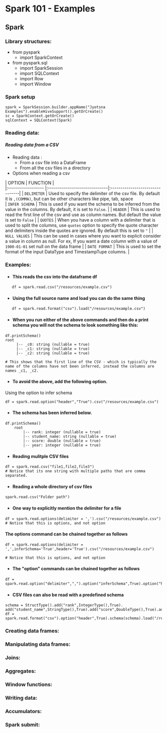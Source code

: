 # Spark 101 - Examples


## Spark

### Library structures: 

- from pyspark 
	- import SparkContext
- from pyspark.sql 
	- import SparkSession
	- import SQLContext
	- import Row
	- import Window

### Spark setup 

```
spark = SparkSession.builder.appName("Jyotsna Examples").enableHiveSupport().getOrCreate()
sc = SparkContext.getOrCreate()
sqlContext = SQLContext(Spark)
```

### Reading data:

##### Reading data from a CSV
- Reading data :
   - From a csv file into a DataFrame
   - From all the csv files in a directory
- Options when reading a csv

	
	
| OPTION 		 	 | FUNCTION 		 	 | 			  
|:------------------ |:------------------------------|:--------------------------------|
| `DELIMITER`      		 | Used to specify the delimiter of the csv file. By default it is `,(COMMA)`, but can be other characters like pipe, tab, space  	 
| `INFER SCHEMA`    	 | This is used if you want the schema to be inferred from the value in the columns. By default, it is set to `False`.       					 | 
| `HEADER` 	 | This is used to read the first line of the csv and use as column names. But default the value is set to `False` 			 | 
| `QUOTES`  | When you have a column with a delimiter that is used to split the columns, use `quotes` option to specify the quote character and delimiters inside the quotes are ignored. By default this is set to `"` 			 | 
| `NULL VALUES`  | This can be used in cases where you want to explicit consider a value in column as null. For ex, If you want a date column with a value of `1900-01-01` set null on the data frame | 
| `DATE FORMAT`  | This is used to set the format of the input DataType and TimestampTupe columns.  			 | 

### Examples: 

- #### This reads the csv into the dataframe df
```
   df = spark.read.csv("/resources/example.csv")
```
   
- #### Using the full source name and load you can do the same thing  
```
   df = spark.read.format("csv").load("/resources/example.csv")
```

-  #### When you run either of the above commands and then do a print schema you will not the schema to look something like this: 

```
df.printSchema()
root
	 |-- _c0: string (nullable = true)
	 |-- _c1: string (nullable = true)
	 |-- _c2: string (nullable = true)

# This shows that the first line of the CSV - which is typically the name of the columns have not been inferred, instead the columns are names _c1, _c2.
```

- #### To avoid the above, add the following option.
Using the option to infer schema
```
df = spark.read.option("header","True").csv("/resources/example.csv")
```

- #### The schema has been inferred below. 
```
df.printSchema()
	root
		|-- rank: integer (nullable = true)
		|-- student_name: string (nullable = true)
		|-- score: double (nullable = true)
		|-- year: integer (nullable = true)
```

- #### Reading mulitple CSV files
```
df = spark.read.csv("file1,file2,file3") 
# Notice that its one string with multiple paths that are comma separated.
```

- #### Reading a whole directory of csv files
```
spark.read.csv("Folder path")
```

- #### One way to explicitly mention the delimiter for a file
```
df = spark.read.options(delimiter = ',').csv("/resources/example.csv") # Notice that this is options, and not option
```

#### The options command can be chained together as follows

```
df = spark.read.options(delimiter = ',',inferSchema='True',header='True').csv("/resources/example.csv") 

# Notice that this is options, and not option
```

- #### The "option" commands can be chained together as follows
```
df = spark.read.option("delimiter",",").option("inferSchema",True).option("header",True).csv("/resources/example.csv")
```

- #### CSV files can also be read with a predefined schema
```
schema = StructType().add("rank",IntegerType(),True). add("student_name",StringType(),True).add("score",DoubleType(),True).add("year",IntegerType())
df = spark.read.format("csv").option("header",True).schema(schema).load("/resources/example.csv")
```

### Creating data frames:

### Manipulating data frames:

### Joins:

### Aggregates:

### Window functions:

### Writing data:

### Accumulators:

### Spark submit: